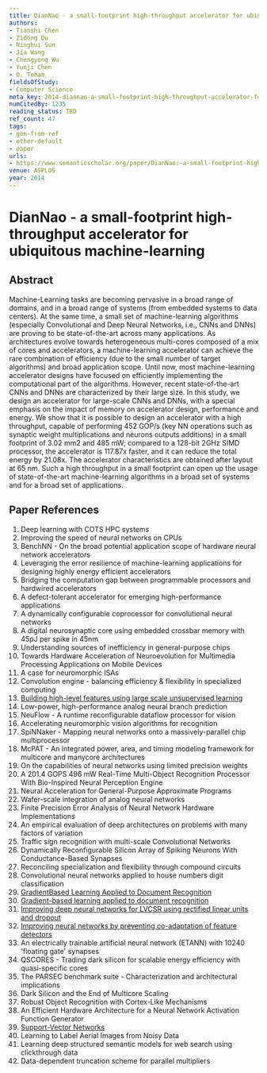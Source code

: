 ```yaml
---
title: DianNao - a small-footprint high-throughput accelerator for ubiquitous machine-learning
authors:
- Tianshi Chen
- Zidong Du
- Ninghui Sun
- Jia Wang
- Chengyong Wu
- Yunji Chen
- O. Temam
fieldsOfStudy:
- Computer Science
meta_key: 2014-diannao-a-small-footprint-high-throughput-accelerator-for-ubiquitous-machine-learning
numCitedBy: 1235
reading_status: TBD
ref_count: 47
tags:
- gen-from-ref
- other-default
- paper
urls:
- https://www.semanticscholar.org/paper/DianNao:-a-small-footprint-high-throughput-for-Chen-Du/22e477a9fdde86ab1f8f4dafdb4d88ea37e31fbd?sort=total-citations
venue: ASPLOS
year: 2014
---
```


# DianNao - a small-footprint high-throughput accelerator for ubiquitous machine-learning

## Abstract

Machine-Learning tasks are becoming pervasive in a broad range of domains, and in a broad range of systems (from embedded systems to data centers). At the same time, a small set of machine-learning algorithms (especially Convolutional and Deep Neural Networks, i.e., CNNs and DNNs) are proving to be state-of-the-art across many applications. As architectures evolve towards heterogeneous multi-cores composed of a mix of cores and accelerators, a machine-learning accelerator can achieve the rare combination of efficiency (due to the small number of target algorithms) and broad application scope. Until now, most machine-learning accelerator designs have focused on efficiently implementing the computational part of the algorithms. However, recent state-of-the-art CNNs and DNNs are characterized by their large size. In this study, we design an accelerator for large-scale CNNs and DNNs, with a special emphasis on the impact of memory on accelerator design, performance and energy. We show that it is possible to design an accelerator with a high throughput, capable of performing 452 GOP/s (key NN operations such as synaptic weight multiplications and neurons outputs additions) in a small footprint of 3.02 mm2 and 485 mW; compared to a 128-bit 2GHz SIMD processor, the accelerator is 117.87x faster, and it can reduce the total energy by 21.08x. The accelerator characteristics are obtained after layout at 65 nm. Such a high throughput in a small footprint can open up the usage of state-of-the-art machine-learning algorithms in a broad set of systems and for a broad set of applications.

## Paper References

1. Deep learning with COTS HPC systems
2. Improving the speed of neural networks on CPUs
3. BenchNN - On the broad potential application scope of hardware neural network accelerators
4. Leveraging the error resilience of machine-learning applications for designing highly energy efficient accelerators
5. Bridging the computation gap between programmable processors and hardwired accelerators
6. A defect-tolerant accelerator for emerging high-performance applications
7. A dynamically configurable coprocessor for convolutional neural networks
8. A digital neurosynaptic core using embedded crossbar memory with 45pJ per spike in 45nm
9. Understanding sources of inefficiency in general-purpose chips
10. Towards Hardware Acceleration of Neuroevolution for Multimedia Processing Applications on Mobile Devices
11. A case for neuromorphic ISAs
12. Convolution engine - balancing efficiency & flexibility in specialized computing
13. [Building high-level features using large scale unsupervised learning](2013-building-high-level-features-using-large-scale-unsupervised-learning.md)
14. Low-power, high-performance analog neural branch prediction
15. NeuFlow - A runtime reconfigurable dataflow processor for vision
16. Accelerating neuromorphic vision algorithms for recognition
17. SpiNNaker - Mapping neural networks onto a massively-parallel chip multiprocessor
18. McPAT - An integrated power, area, and timing modeling framework for multicore and manycore architectures
19. On the capabilities of neural networks using limited precision weights
20. A 201.4 GOPS 496 mW Real-Time Multi-Object Recognition Processor With Bio-Inspired Neural Perception Engine
21. Neural Acceleration for General-Purpose Approximate Programs
22. Wafer-scale integration of analog neural networks
23. Finite Precision Error Analysis of Neural Network Hardware Implementations
24. An empirical evaluation of deep architectures on problems with many factors of variation
25. Traffic sign recognition with multi-scale Convolutional Networks
26. Dynamically Reconfigurable Silicon Array of Spiking Neurons With Conductance-Based Synapses
27. Reconciling specialization and flexibility through compound circuits
28. Convolutional neural networks applied to house numbers digit classification
29. [GradientBased Learning Applied to Document Recognition](2001-gradientbased-learning-applied-to-document-recognition.md)
30. [Gradient-based learning applied to document recognition](1998-gradient-based-learning-applied-to-document-recognition.md)
31. [Improving deep neural networks for LVCSR using rectified linear units and dropout](2013-improving-deep-neural-networks-for-lvcsr-using-rectified-linear-units-and-dropout.md)
32. [Improving neural networks by preventing co-adaptation of feature detectors](2012-improving-neural-networks-by-preventing-co-adaptation-of-feature-detectors.md)
33. An electrically trainable artificial neural network (ETANN) with 10240 'floating gate' synapses
34. QSCORES - Trading dark silicon for scalable energy efficiency with quasi-specific cores
35. The PARSEC benchmark suite - Characterization and architectural implications
36. Dark Silicon and the End of Multicore Scaling
37. Robust Object Recognition with Cortex-Like Mechanisms
38. An Efficient Hardware Architecture for a Neural Network Activation Function Generator
39. [Support-Vector Networks](2004-support-vector-networks.md)
40. Learning to Label Aerial Images from Noisy Data
41. Learning deep structured semantic models for web search using clickthrough data
42. Data-dependent truncation scheme for parallel multipliers
